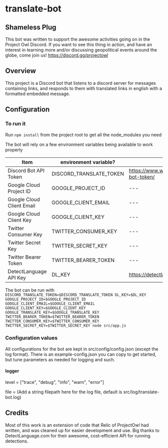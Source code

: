 # translate-bot

## Shameless Plug
This bot was written to support the awesome activities going on in the Project Owl Discord. If you want to see this thing in action, and have an interest in learning more and/or discussing geopolitical events around the globe, come join us! https://discord.gg/projectowl

## Overview
This project is a Discord bot that listens to a discord server for messages containing links, and responds to them with translated links in english with a formatted embedded message.

## Configuration

### To run it

Run `npm install` from the project root to get all the node_modules you need

The bot will rely on a few environment variables being available to work properly

| Item | environment variable? | Notes |
| --- | --- | --- |
| Discord Bot API Token | DISCORD_TRANSLATE_TOKEN | https://www.writebots.com/discord-bot-token/ |
| Google Cloud Project ID | GOOGLE_PROJECT_ID | --- |
| Google Cloud Client Email | GOOGLE_CLIENT_EMAIL | --- |
| Google Cloud Client Key | GOOGLE_CLIENT_KEY | --- |
| Twitter Consumer Key | TWITTER_CONSUMER_KEY | --- |
| Twitter Secret Key | TWITTER_SECRET_KEY | --- |
| Twitter Bearer Token | TWITTER_BEARER_TOKEN | --- |
| DetectLanguage API Key | DL_KEY | https://detectlanguage.com/ | 

The bot can be run with 
`DISCORD_TRANSLATE_TOKEN=$DISCORD_TRANSLATE_TOKEN DL_KEY=$DL_KEY GOOGLE_PROJECT_ID=$GOOGLE_PROJECT_ID GOOGLE_CLIENT_EMAIL=$GOOGLE_CLIENT_EMAIL GOOGLE_CLIENT_KEY=$GOOGLE_CLIENT_KEY GOOGLE_TRANSLATE_KEY=$GOOGLE_TRANSLATE_KEY TWITTER_BEARER_TOKEN=$TWITTER_BEARER_TOKEN TWITTER_CONSUMER_KEY=$TWITTER_CONSUMER_KEY TWITTER_SECRET_KEY=$TWITTER_SECRET_KEY node src/app.js`

### Configuration values
All configurations for the bot are kept in src/config/config.json (except the log format). There is an example-config.json you can copy to get started, but tune parameters as needed for logging and such.

#### logger
level = ["trace", "debug", "info", "warn", "error"]

file = (Add a string filepath here for the log file, default is src/log/translate-bot.log)

## Credits
Most of this work is an extension of code that Relic of ProjectOwl had written, and was cleaned up for easier development and use.
Big thanks to DetectLanguage.com for their awesome, cost-efficient API for running detections.
